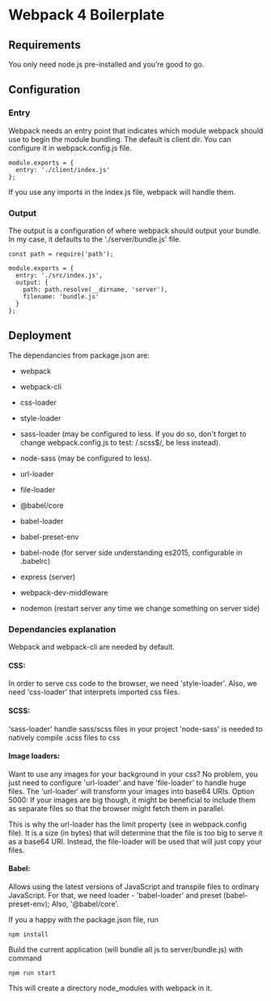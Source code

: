 # Webpack 4 Boilerplate

## Requirements
You only need node.js pre-installed and you’re good to go.

## Configuration

### Entry

Webpack needs an entry point that indicates which module webpack should use to begin the module bundling. The default is client dir.
You can configure it in webpack.config.js file.

```
module.exports = {
  entry: './client/index.js'
};
```

If you use any imports in the index.js file, webpack will handle them.

### Output

The output is a configuration of where webpack should output your bundle. In my case, it defaults to the  './server/bundle.js' file.

```
const path = require('path');

module.exports = {
  entry: './src/index.js',
  output: {
    path: path.resolve(__dirname, 'server'),
    filename: 'bundle.js'
  }
};
```

## Deployment

The dependancies from package.json are:
* webpack
* webpack-cli
* css-loader
* style-loader
* sass-loader (may be configured to less. If you do so, don't forget to change webpack.config.js to
test: /\.scss$/, be less instead).
* node-sass (may be configured to less).
* url-loader
* file-loader
* @babel/core
* babel-loader
* babel-preset-env
* babel-node (for server side understanding es2015, configurable in .babelrc)

* express (server)
* webpack-dev-middleware
* nodemon (restart server any time we change something on server side)

### Dependancies explanation
Webpack and webpack-cli are needed by default.
#### CSS:
In order to serve css code to the browser, we need 'style-loader'.
Also, we need 'css-loader' that interprets imported css files.

#### SCSS:
'sass-loader' handle sass/scss files in your project
'node-sass' is needed to natively compile .scss files to css

#### Image loaders:
Want to use any images for your background in your css? No problem, you just need to configure 'url-loader' and have
'file-loader' to handle huge files.
The 'url-loader' will transform your images into base64 URIs.
Option 5000:
If your images are big though, it might be beneficial to include them as separate files so that the browser might fetch them in parallel.

This is why the url-loader has the limit property (see in webpack.config file). It is a size (in bytes) that will determine that the file is too big to serve it as a base64 URI. Instead, the file-loader will be used that will just copy your files.

#### Babel:
Allows using the latest versions of JavaScript and transpile files to ordinary JavaScript.
For that, we need loader - 'babel-loader' and preset (babel-preset-env); Also, '@babel/core'.

If you a happy with the package.json file, run
```
npm install
```

Build the current application (will bundle all js to server/bundle.js) with command

```
npm run start
```

This will create a directory node_modules with webpack in it.
